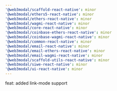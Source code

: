 ```yaml
---
'@web3modal/scaffold-react-native': minor
'@web3modal/ethers5-react-native': minor
'@web3modal/ethers-react-native': minor
'@web3modal/wagmi-react-native': minor
'@web3modal/core-react-native': minor
'@web3modal/coinbase-ethers-react-native': minor
'@web3modal/coinbase-wagmi-react-native': minor
'@web3modal/common-react-native': minor
'@web3modal/email-react-native': minor
'@web3modal/email-ethers-react-native': minor
'@web3modal/email-wagmi-react-native': minor
'@web3modal/scaffold-utils-react-native': minor
'@web3modal/siwe-react-native': minor
'@web3modal/ui-react-native': minor
---
```


feat: added link-mode support
